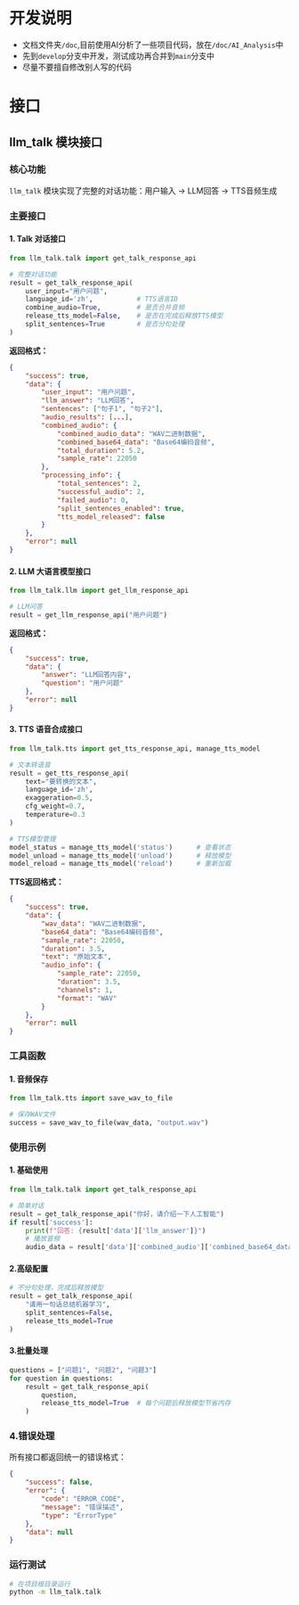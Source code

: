 # 开发说明
- 文档文件夹`/doc`,目前使用AI分析了一些项目代码，放在`/doc/AI_Analysis`中
- 先到`develop`分支中开发，测试成功再合并到`main`分支中
- 尽量不要擅自修改别人写的代码

# 接口

## llm_talk 模块接口

### 核心功能
`llm_talk` 模块实现了完整的对话功能：用户输入 → LLM回答 → TTS音频生成

### 主要接口

#### 1. Talk 对话接口
```python
from llm_talk.talk import get_talk_response_api

# 完整对话功能
result = get_talk_response_api(
    user_input="用户问题",
    language_id='zh',           # TTS语言ID
    combine_audio=True,         # 是否合并音频
    release_tts_model=False,    # 是否在完成后释放TTS模型
    split_sentences=True        # 是否分句处理
)
```

**返回格式：**
```json
{
    "success": true,
    "data": {
        "user_input": "用户问题",
        "llm_answer": "LLM回答",
        "sentences": ["句子1", "句子2"],
        "audio_results": [...],
        "combined_audio": {
            "combined_audio_data": "WAV二进制数据",
            "combined_base64_data": "Base64编码音频",
            "total_duration": 5.2,
            "sample_rate": 22050
        },
        "processing_info": {
            "total_sentences": 2,
            "successful_audio": 2,
            "failed_audio": 0,
            "split_sentences_enabled": true,
            "tts_model_released": false
        }
    },
    "error": null
}
```

#### 2. LLM 大语言模型接口
```python
from llm_talk.llm import get_llm_response_api

# LLM问答
result = get_llm_response_api("用户问题")
```

**返回格式：**
```json
{
    "success": true,
    "data": {
        "answer": "LLM回答内容",
        "question": "用户问题"
    },
    "error": null
}
```

#### 3. TTS 语音合成接口
```python
from llm_talk.tts import get_tts_response_api, manage_tts_model

# 文本转语音
result = get_tts_response_api(
    text="要转换的文本",
    language_id='zh',
    exaggeration=0.5,
    cfg_weight=0.7,
    temperature=0.3
)

# TTS模型管理
model_status = manage_tts_model('status')      # 查看状态
model_unload = manage_tts_model('unload')      # 释放模型
model_reload = manage_tts_model('reload')      # 重新加载
```

**TTS返回格式：**
```json
{
    "success": true,
    "data": {
        "wav_data": "WAV二进制数据",
        "base64_data": "Base64编码音频",
        "sample_rate": 22050,
        "duration": 3.5,
        "text": "原始文本",
        "audio_info": {
            "sample_rate": 22050,
            "duration": 3.5,
            "channels": 1,
            "format": "WAV"
        }
    },
    "error": null
}
```

### 工具函数

#### 1. 音频保存
```python
from llm_talk.tts import save_wav_to_file

# 保存WAV文件
success = save_wav_to_file(wav_data, "output.wav")
```

### 使用示例

#### 1. 基础使用
```python
from llm_talk.talk import get_talk_response_api

# 简单对话
result = get_talk_response_api("你好，请介绍一下人工智能")
if result['success']:
    print(f"回答: {result['data']['llm_answer']}")
    # 播放音频
    audio_data = result['data']['combined_audio']['combined_base64_data']
```

#### 2.高级配置
```python
# 不分句处理，完成后释放模型
result = get_talk_response_api(
    "请用一句话总结机器学习",
    split_sentences=False,
    release_tts_model=True
)
```

#### 3.批量处理
```python
questions = ["问题1", "问题2", "问题3"]
for question in questions:
    result = get_talk_response_api(
        question,
        release_tts_model=True  # 每个问题后释放模型节省内存
    )
```

### 4.错误处理
所有接口都返回统一的错误格式：
```json
{
    "success": false,
    "error": {
        "code": "ERROR_CODE",
        "message": "错误描述",
        "type": "ErrorType"
    },
    "data": null
}
```

### 运行测试
```bash
# 在项目根目录运行
python -m llm_talk.talk
```
